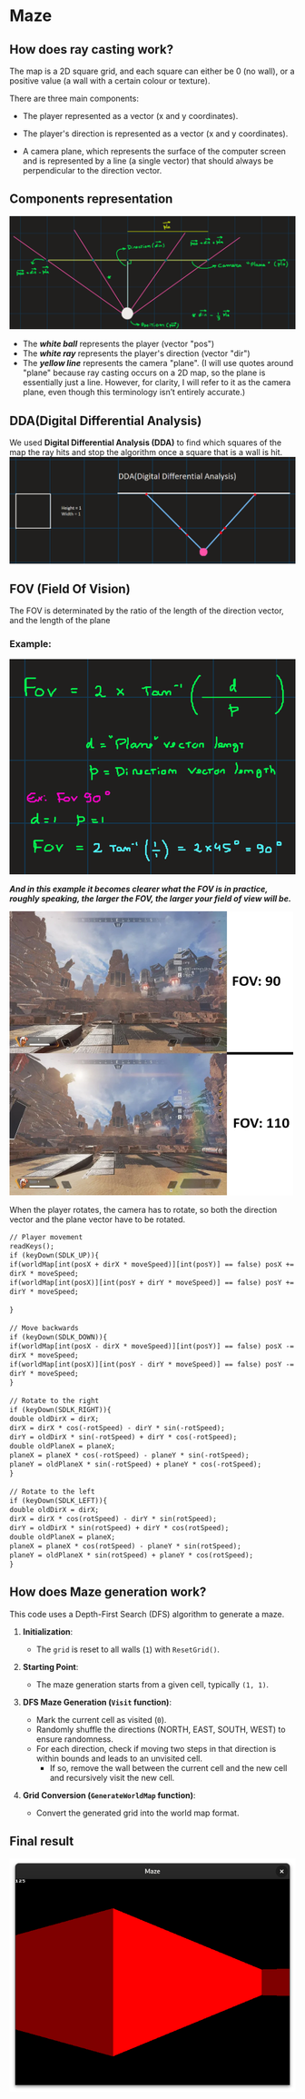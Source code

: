 # Maze


## How does ray casting work?
The map is a 2D square grid, and each square can either be 0 (no wall), or a positive value (a wall with a certain colour or texture).

There are three main components:

- The player represented as a vector (x and y coordinates).

- The player's direction is represented as a vector (x and y coordinates).

- A camera plane, which represents the surface of the computer screen and is represented by a line (a single vector) that should always be perpendicular to the direction vector.

## Components representation
![Code](images/vec.png)
- The ***white ball*** represents the player (vector "pos")
- The ***white ray*** represents the player's direction (vector "dir")
- The ***yellow line*** represents the camera "plane". (I will use quotes around "plane" because ray casting occurs on a 2D map, so the plane is essentially just a line. However, for clarity, I will refer to it as the camera plane, even though this terminology isn’t entirely accurate.)



## DDA(Digital Differential Analysis)

We used **Digital Differential Analysis (DDA)** to find which squares of the map the ray hits and stop the algorithm once a square that is a wall is hit.
![Code](images/DDA.png)



## FOV (Field Of Vision)
The FOV is determinated by the ratio of the length of the direction vector, and the length of the plane
### Example: 
![Code](images/fov_e.png)

***And in this example it becomes clearer what the FOV is in practice, roughly speaking, the larger the FOV, the larger your field of view will be.***
</br>

<img src="images/fov.webp" alt="Código" width="500" height="500" style="display: inline-block;">


When the player rotates, the camera has to rotate, so both the direction vector and the plane vector have to be rotated.
```
// Player movement
readKeys();
if (keyDown(SDLK_UP)){
if(worldMap[int(posX + dirX * moveSpeed)][int(posY)] == false) posX += dirX * moveSpeed;
if(worldMap[int(posX)][int(posY + dirY * moveSpeed)] == false) posY += dirY * moveSpeed;

}

// Move backwards
if (keyDown(SDLK_DOWN)){
if(worldMap[int(posX - dirX * moveSpeed)][int(posY)] == false) posX -= dirX * moveSpeed;
if(worldMap[int(posX)][int(posY - dirY * moveSpeed)] == false) posY -= dirY * moveSpeed;
}

// Rotate to the right
if (keyDown(SDLK_RIGHT)){
double oldDirX = dirX;
dirX = dirX * cos(-rotSpeed) - dirY * sin(-rotSpeed);
dirY = oldDirX * sin(-rotSpeed) + dirY * cos(-rotSpeed);
double oldPlaneX = planeX;
planeX = planeX * cos(-rotSpeed) - planeY * sin(-rotSpeed);
planeY = oldPlaneX * sin(-rotSpeed) + planeY * cos(-rotSpeed);
}

// Rotate to the left
if (keyDown(SDLK_LEFT)){
double oldDirX = dirX;
dirX = dirX * cos(rotSpeed) - dirY * sin(rotSpeed);
dirY = oldDirX * sin(rotSpeed) + dirY * cos(rotSpeed);
double oldPlaneX = planeX;
planeX = planeX * cos(rotSpeed) - planeY * sin(rotSpeed);
planeY = oldPlaneX * sin(rotSpeed) + planeY * cos(rotSpeed);
}
```



## How does Maze generation work?
This code uses a Depth-First Search (DFS) algorithm to generate a maze.

1. **Initialization**:
   - The `grid` is reset to all walls (`1`) with `ResetGrid()`.

2. **Starting Point**:
   - The maze generation starts from a given cell, typically `(1, 1)`.

3. **DFS Maze Generation (`Visit` function)**:
   - Mark the current cell as visited (`0`).
   - Randomly shuffle the directions (NORTH, EAST, SOUTH, WEST) to ensure randomness.
   - For each direction, check if moving two steps in that direction is within bounds and leads to an unvisited cell.
     - If so, remove the wall between the current cell and the new cell and recursively visit the new cell.

4. **Grid Conversion (`GenerateWorldMap` function)**:
   - Convert the generated grid into the world map format.



## Final result
![Code](images/maze_visual.png)
